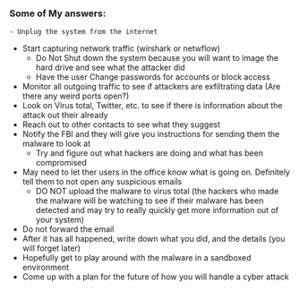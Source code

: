 

### Some of My answers:
	- Unplug the system from the internet
  - Start capturing network traffic (wirshark or netwflow) 
	- Do Not Shut down the system because you will want to image the hard drive and see what the attacker did
	- Have the user Change passwords for accounts or block access
  - Monitor all outgoing traffic to see if attackers are exfiltrating data (Are there any weird ports open?)
  - Look on Virus total, Twitter, etc. to see if there is information about the attack out their already
  - Reach out to other contacts to see what they suggest
  - Notify the FBI and they will give you instructions for sending them the malware to look at 
	- Try and figure out what hackers are doing and what has been compromised
  - May need to let ther users in the office know what is going on. Definitely tell them to not open any suspicious emails
	- DO NOT upload the malware to virus total (the hackers who made the malware will be watching to see if their malware has been detected and may try to really quickly get more information out of your system)
  - Do not forward the email
  - After it has all happened, write down what you did, and the details (you will forget later)
  - Hopefully get to play around with the malware in a sandboxed environment
  - Come up with a plan for the future of how you will handle a cyber attack
